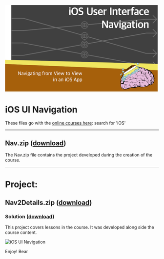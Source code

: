 <img src="https://raw.githubusercontent.com/bearc0025/onlineCourses/main/iOSUINav/icon.png" alt="iOS UI Navigation" style="width:500px;"/>

# iOS UI Navigation

These files go with the [online courses here](https://amzn.to/3p0yrZk): search for 'iOS'

<hr/>

## Nav.zip ([download](https://github.com/bearc0025/onlineCourses/blob/main/iOSUINav/Nav.zip))

The Nav.zip file contains the project developed during the creation of the course.

<hr/>

# Project: 

## Nav2Details.zip ([download](https://github.com/bearc0025/onlineCourses/blob/main/iOSUINav/Nav2Details.zip))

### Solution ([download](https://github.com/bearc0025/onlineCourses/blob/main/iOSUINav/Nav2Details_end.zip))

This project covers lessons in the course. It was developed along side the course content.

<img src="https://s3.amazonaws.com/CAPS-SSE/soju/855e/2f4c4214-992c-47b0-91e2-5f53ffdfba31/SOJU_IMAGE?versionId=l8GC8SGKsJADvFaLBvYI90jYPXAxA2M7&X-Amz-Algorithm=AWS4-HMAC-SHA256&X-Amz-Date=20220810T201052Z&X-Amz-SignedHeaders=host&X-Amz-Expires=7200&X-Amz-Credential=AKIAWBV6LQ4QPLOTC37V%2F20220810%2Fus-east-1%2Fs3%2Faws4_request&X-Amz-Signature=1e85a1db8dce7afc6a6feab9726a3d18f31ad93ecf002791e8ec965d21112d20" alt="iOS UI Navigation" style="width:400px;"/>

Enjoy!
Bear

